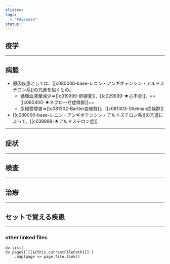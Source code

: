 ```yaml
---
aliases: 
tags:
  - "#disease"
status:
---
```

## 疫学
---
## 病態

- 原因疾患としては、[[c080000-base-レニン・アンギオテンシン・アルドステロン系]]の亢進を招くもの。
	- 循環血液量減少⇒[[c019999-肝硬変]]、[[c029999-★心不全]]、==[[c080400-★ネフローゼ症候群]]==
	- 尿細管障害⇒[[c081302-Bartter症候群]]、[[c081303-Gitelman症候群]]
- [[c080000-base-レニン・アンギオテンシン・アルドステロン系]]の亢進によって、[[c039999-★アルドステロン症]]
---
## 症状
---
## 検査
---
## 治療
---
## セットで覚える疾患
---
### other linked files
```dataviewjs
dv.list(
dv.pages(`[[${this.currentFilePath}]]`)
	.map(page => page.file.link))
```
